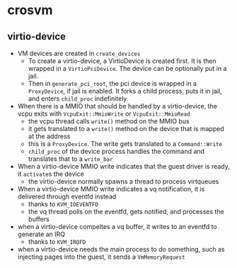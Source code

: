 crosvm
======

## virtio-device

- VM devices are created in `create_devices`
  - To create a virtio-device, a VirtioDevice is created first.  It is then
    wrapped in a `VirtioPciDevice`.  The device can be optionally put in a
    jail.
  - Then in `generate_pci_root`, the pci device is wrapped in a `ProxyDevice`,
    if jail is enabled.  It forks a child process, puts it in jail, and enters
    `child_proc` indefinitely
- When there is a MMIO that should be handled by a virtio-device, the vcpu
  exits with `VcpuExit::MmioWrite` or `VcpuExit::MmioRead`
  - the vcpu thread calls `write()` method on the MMIO bus
  - it gets translated to a `write()` method on the device that is mapped at
    the address
  - this is a `ProxyDevice`.  The write gets translated to a `Command::Write`
  - `child_proc` of the device process handles the command and translates that
    to a `write_bar`
- When a virtio-device MMIO write indicates that the guest driver is ready, it
  `activate`s the device
  - the virtio-device normally spawns a thread to process virtqueues
- When a virtio-device MMIO write indicates a vq notification, it is delivered
  through eventfd instead
  - thanks to `KVM_IOEVENTFD`
  - the vq thread polls on the eventfd, gets notified, and processes the
    buffers
- when a virtio-device compeltes a vq buffer, it writes to an eventfd to
  generate an IRQ
  - thanks to `KVM_IRQFD`
- when a virtio-device needs the main process to do something, such as
  injecting pages into the guest, it sends a `VmMemoryRequest`
